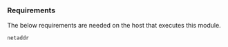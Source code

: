 ### Requirements

The below requirements are needed on the host that executes this module.
```
netaddr
```